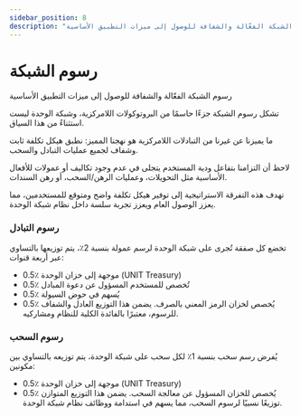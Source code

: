 ```yaml
---
sidebar_position: 8
description: "رسوم الشبكة الفعّالة والشفافة للوصول إلى ميزات التطبيق الأساسية"
---
```


# رسوم الشبكة

رسوم الشبكة الفعّالة والشفافة للوصول إلى ميزات التطبيق الأساسية

تشكل رسوم الشبكة جزءًا حاسمًا من البروتوكولات اللامركزية، وشبكة الوحدة ليست استثناءً من هذا السياق.

ما يميزنا عن غيرنا من التبادلات اللامركزية هو نهجنا المميز: نطبق هيكل تكلفة ثابت وشفاف لجميع عمليات التبادل والسحب.

لاحظ أن التزامنا بتفاعل ودية المستخدم يتجلى في عدم وجود تكاليف أو عمولات للأفعال الأساسية مثل التحويلات، وعمليات الرهن/السحب، أو رهن السندات.

تهدف هذه التفرقة الاستراتيجية إلى توفير هيكل تكلفة واضح ومتوقع للمستخدمين، مما يعزز الوصول العام ويعزز تجربة سلسة داخل نظام شبكة الوحدة.

### رسوم التبادل

تخضع كل صفقة تُجرى على شبكة الوحدة لرسم عمولة بنسبة 2٪، يتم توزيعها بالتساوي عبر أربعة قنوات:

- 0.5٪ موجهة إلى خزان الوحدة (UNIT Treasury)
- 0.5٪ تُخصص للمستخدم المسؤول عن دعوة المبادل
- 0.5٪ يُسهم في حوض السيولة
- 0.5٪ يُخصص لخزان الرمز المعني بالصرف. يضمن هذا التوزيع العادل والشفاف للرسوم، معتبرًا بالفائدة الكلية للنظام ومشاركيه.

### رسوم السحب

يُفرض رسم سحب بنسبة 1٪ لكل سحب على شبكة الوحدة، يتم توزيعه بالتساوي بين مكونين:

- 0.5٪ موجهة إلى خزان الوحدة (UNIT Treasury)
- 0.5٪ يُخصص للخزان المسؤول عن معالجة السحب.
  يضمن هذا التوزيع المتوازن توزيعًا نسبيًا لرسوم السحب، مما يسهم في استدامة ووظائف نظام شبكة الوحدة.
